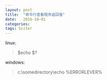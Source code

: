 ```yaml
---
layout: post
title:  "命令行查看程序返回值"
date:   2016-10-01
categories: 
tags: Sciter
---
```


linux:   
> $echo $?


windows:   
> c:\somedirectory\echo %ERRORLEVER%



